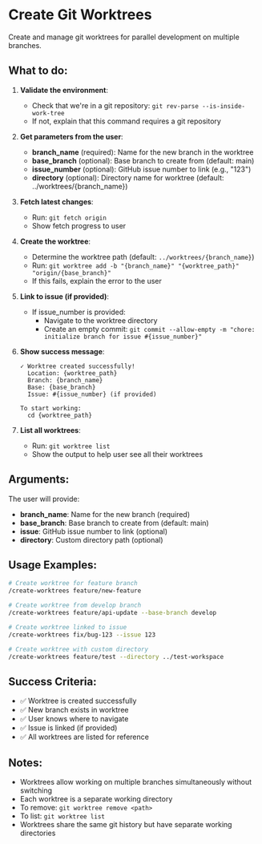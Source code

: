 # Create Git Worktrees

Create and manage git worktrees for parallel development on multiple branches.

## What to do:

1. **Validate the environment**:
   - Check that we're in a git repository: `git rev-parse --is-inside-work-tree`
   - If not, explain that this command requires a git repository

2. **Get parameters from the user**:
   - **branch_name** (required): Name for the new branch in the worktree
   - **base_branch** (optional): Base branch to create from (default: main)
   - **issue_number** (optional): GitHub issue number to link (e.g., "123")
   - **directory** (optional): Directory name for worktree (default: ../worktrees/{branch_name})

3. **Fetch latest changes**:
   - Run: `git fetch origin`
   - Show fetch progress to user

4. **Create the worktree**:
   - Determine the worktree path (default: `../worktrees/{branch_name}`)
   - Run: `git worktree add -b "{branch_name}" "{worktree_path}" "origin/{base_branch}"`
   - If this fails, explain the error to the user

5. **Link to issue (if provided)**:
   - If issue_number is provided:
     - Navigate to the worktree directory
     - Create an empty commit: `git commit --allow-empty -m "chore: initialize branch for issue #{issue_number}"`

6. **Show success message**:
   ```
   ✓ Worktree created successfully!
     Location: {worktree_path}
     Branch: {branch_name}
     Base: {base_branch}
     Issue: #{issue_number} (if provided)

   To start working:
     cd {worktree_path}
   ```

7. **List all worktrees**:
   - Run: `git worktree list`
   - Show the output to help user see all their worktrees

## Arguments:

The user will provide:
- **branch_name**: Name for the new branch (required)
- **base_branch**: Base branch to create from (default: main)
- **issue**: GitHub issue number to link (optional)
- **directory**: Custom directory path (optional)

## Usage Examples:

```bash
# Create worktree for feature branch
/create-worktrees feature/new-feature

# Create worktree from develop branch
/create-worktrees feature/api-update --base-branch develop

# Create worktree linked to issue
/create-worktrees fix/bug-123 --issue 123

# Create worktree with custom directory
/create-worktrees feature/test --directory ../test-workspace
```

## Success Criteria:

- ✅ Worktree is created successfully
- ✅ New branch exists in worktree
- ✅ User knows where to navigate
- ✅ Issue is linked (if provided)
- ✅ All worktrees are listed for reference

## Notes:

- Worktrees allow working on multiple branches simultaneously without switching
- Each worktree is a separate working directory
- To remove: `git worktree remove <path>`
- To list: `git worktree list`
- Worktrees share the same git history but have separate working directories
